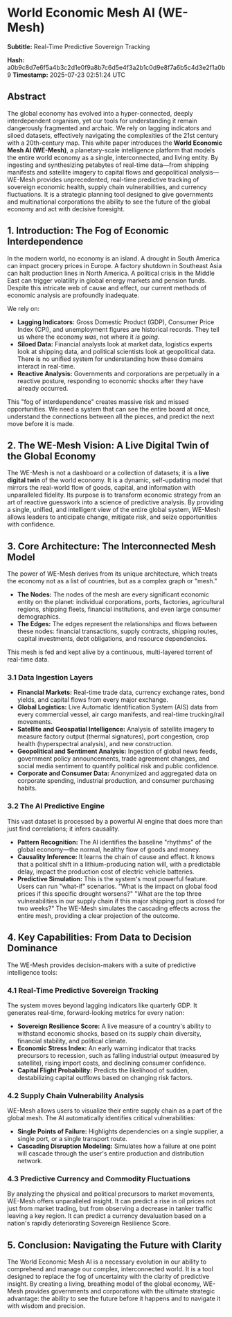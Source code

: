 # World Economic Mesh AI (WE-Mesh)

**Subtitle:** Real-Time Predictive Sovereign Tracking

**Hash:** a0b9c8d7e6f5a4b3c2d1e0f9a8b7c6d5e4f3a2b1c0d9e8f7a6b5c4d3e2f1a0b9
**Timestamp:** 2025-07-23 02:51:24 UTC

## Abstract

The global economy has evolved into a hyper-connected, deeply interdependent organism, yet our tools for understanding it remain dangerously fragmented and archaic. We rely on lagging indicators and siloed datasets, effectively navigating the complexities of the 21st century with a 20th-century map. This white paper introduces the **World Economic Mesh AI (WE-Mesh)**, a planetary-scale intelligence platform that models the entire world economy as a single, interconnected, and living entity. By ingesting and synthesizing petabytes of real-time data—from shipping manifests and satellite imagery to capital flows and geopolitical analysis—WE-Mesh provides unprecedented, real-time predictive tracking of sovereign economic health, supply chain vulnerabilities, and currency fluctuations. It is a strategic planning tool designed to give governments and multinational corporations the ability to see the future of the global economy and act with decisive foresight.

## 1. Introduction: The Fog of Economic Interdependence

In the modern world, no economy is an island. A drought in South America can impact grocery prices in Europe. A factory shutdown in Southeast Asia can halt production lines in North America. A political crisis in the Middle East can trigger volatility in global energy markets and pension funds. Despite this intricate web of cause and effect, our current methods of economic analysis are profoundly inadequate.

We rely on:

- **Lagging Indicators:** Gross Domestic Product (GDP), Consumer Price Index (CPI), and unemployment figures are historical records. They tell us where the economy *was*, not where it *is going*.
- **Siloed Data:** Financial analysts look at market data, logistics experts look at shipping data, and political scientists look at geopolitical data. There is no unified system for understanding how these domains interact in real-time.
- **Reactive Analysis:** Governments and corporations are perpetually in a reactive posture, responding to economic shocks after they have already occurred.

This "fog of interdependence" creates massive risk and missed opportunities. We need a system that can see the entire board at once, understand the connections between all the pieces, and predict the next move before it is made.

## 2. The WE-Mesh Vision: A Live Digital Twin of the Global Economy

The WE-Mesh is not a dashboard or a collection of datasets; it is a **live digital twin** of the world economy. It is a dynamic, self-updating model that mirrors the real-world flow of goods, capital, and information with unparalleled fidelity. Its purpose is to transform economic strategy from an art of reactive guesswork into a science of predictive analysis. By providing a single, unified, and intelligent view of the entire global system, WE-Mesh allows leaders to anticipate change, mitigate risk, and seize opportunities with confidence.

## 3. Core Architecture: The Interconnected Mesh Model

The power of WE-Mesh derives from its unique architecture, which treats the economy not as a list of countries, but as a complex graph or "mesh."

- **The Nodes:** The nodes of the mesh are every significant economic entity on the planet: individual corporations, ports, factories, agricultural regions, shipping fleets, financial institutions, and even large consumer demographics.
- **The Edges:** The edges represent the relationships and flows between these nodes: financial transactions, supply contracts, shipping routes, capital investments, debt obligations, and resource dependencies.

This mesh is fed and kept alive by a continuous, multi-layered torrent of real-time data.

### 3.1 Data Ingestion Layers

- **Financial Markets:** Real-time trade data, currency exchange rates, bond yields, and capital flows from every major exchange.
- **Global Logistics:** Live Automatic Identification System (AIS) data from every commercial vessel, air cargo manifests, and real-time trucking/rail movements.
- **Satellite and Geospatial Intelligence:** Analysis of satellite imagery to measure factory output (thermal signatures), port congestion, crop health (hyperspectral analysis), and new construction.
- **Geopolitical and Sentiment Analysis:** Ingestion of global news feeds, government policy announcements, trade agreement changes, and social media sentiment to quantify political risk and public confidence.
- **Corporate and Consumer Data:** Anonymized and aggregated data on corporate spending, industrial production, and consumer purchasing habits.

### 3.2 The AI Predictive Engine

This vast dataset is processed by a powerful AI engine that does more than just find correlations; it infers causality.

- **Pattern Recognition:** The AI identifies the baseline "rhythms" of the global economy—the normal, healthy flow of goods and money.
- **Causality Inference:** It learns the chain of cause and effect. It knows that a political shift in a lithium-producing nation will, with a predictable delay, impact the production cost of electric vehicle batteries.
- **Predictive Simulation:** This is the system's most powerful feature. Users can run "what-if" scenarios. "What is the impact on global food prices if this specific drought worsens?" "What are the top three vulnerabilities in our supply chain if this major shipping port is closed for two weeks?" The WE-Mesh simulates the cascading effects across the entire mesh, providing a clear projection of the outcome.

## 4. Key Capabilities: From Data to Decision Dominance

The WE-Mesh provides decision-makers with a suite of predictive intelligence tools:

### 4.1 Real-Time Predictive Sovereign Tracking

The system moves beyond lagging indicators like quarterly GDP. It generates real-time, forward-looking metrics for every nation:

- **Sovereign Resilience Score:** A live measure of a country's ability to withstand economic shocks, based on its supply chain diversity, financial stability, and political climate.
- **Economic Stress Index:** An early warning indicator that tracks precursors to recession, such as falling industrial output (measured by satellite), rising import costs, and declining consumer confidence.
- **Capital Flight Probability:** Predicts the likelihood of sudden, destabilizing capital outflows based on changing risk factors.

### 4.2 Supply Chain Vulnerability Analysis

WE-Mesh allows users to visualize their entire supply chain as a part of the global mesh. The AI automatically identifies critical vulnerabilities:

- **Single Points of Failure:** Highlights dependencies on a single supplier, a single port, or a single transport route.
- **Cascading Disruption Modeling:** Simulates how a failure at one point will cascade through the user's entire production and distribution network.

### 4.3 Predictive Currency and Commodity Fluctuations

By analyzing the physical and political precursors to market movements, WE-Mesh offers unparalleled insight. It can predict a rise in oil prices not just from market trading, but from observing a decrease in tanker traffic leaving a key region. It can predict a currency devaluation based on a nation's rapidly deteriorating Sovereign Resilience Score.

## 5. Conclusion: Navigating the Future with Clarity

The World Economic Mesh AI is a necessary evolution in our ability to comprehend and manage our complex, interconnected world. It is a tool designed to replace the fog of uncertainty with the clarity of predictive insight. By creating a living, breathing model of the global economy, WE-Mesh provides governments and corporations with the ultimate strategic advantage: the ability to see the future before it happens and to navigate it with wisdom and precision.
